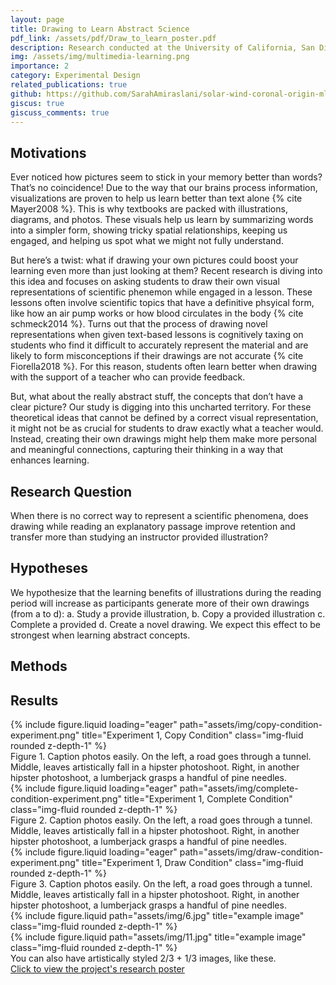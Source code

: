 ```yaml
---
layout: page
title: Drawing to Learn Abstract Science
pdf_link: /assets/pdf/Draw_to_learn_poster.pdf
description: Research conducted at the University of California, San Diego at the [LIME Lab](https://www.lime-lab-ucsd.com) between 2018 and 2020.
img: /assets/img/multimedia-learning.png
importance: 2
category: Experimental Design
related_publications: true
github: https://github.com/SarahAmiraslani/solar-wind-coronal-origin-ml
giscus: true
giscuss_comments: true
---
```


## Motivations

Ever noticed how pictures seem to stick in your memory better than words? That’s no coincidence! Due to the way that our brains process information, visualizations are proven to help us learn better than text alone {% cite Mayer2008 %}. This is why textbooks are packed with illustrations, diagrams, and photos. These visuals help us learn by summarizing words into a simpler form, showing tricky spatial relationships, keeping us engaged, and helping us spot what we might not fully understand.

But here’s a twist: what if drawing your own pictures could boost your learning even more than just looking at them? Recent research is diving into this idea and focuses on asking students to draw their own visual representations of scientific phenemon while engaged in a lesson. These lessons often involve scientific topics that have a definitive phsyical form, like how an air pump works or how blood circulates in the body {% cite schmeck2014 %}. Turns out that the process of drawing novel representations when given text-based lessons is cognitively taxing on students who find it difficult to accurately represent the material and are likely to form misconceptions if their drawings are not accurate {% cite Fiorella2018 %}. For this reason, students often learn better when drawing with the support of a teacher who can provide feedback.

But, what about the really abstract stuff, the concepts that don’t have a clear picture? Our study is digging into this uncharted territory. For these theoretical ideas that cannot be defined by a correct visual representation, it might not be as crucial for students to draw exactly what a teacher would. Instead, creating their own drawings might help them make more personal and meaningful connections, capturing their thinking in a way that enhances learning.

## Research Question

When there is no correct way to represent a scientific phenomena, does
drawing while reading an explanatory passage improve retention and
transfer more than studying an instructor provided illustration?

## Hypotheses

We hypothesize that the learning benefits of illustrations during the reading period will increase as participants generate more of their own drawings (from a to d): a. Study a provide illustration, b. Copy a provided illustration c. Complete a provided d. Create a novel drawing. We expect this effect to be strongest when learning abstract concepts.

## Methods

## Results

<div class="row">
    <div class="col-sm mt-3 mt-md-0">
        {% include figure.liquid loading="eager" path="assets/img/copy-condition-experiment.png" title="Experiment 1, Copy Condition" class="img-fluid rounded z-depth-1" %}
    </div>
    <div class="caption">
    Figure 1. Caption photos easily. On the left, a road goes through a tunnel. Middle, leaves artistically fall in a hipster photoshoot. Right, in another hipster photoshoot, a lumberjack grasps a handful of pine needles.
</div>
</div>
<div class="row">
    <div class="col-sm mt-3 mt-md-0">
        {% include figure.liquid loading="eager" path="assets/img/complete-condition-experiment.png" title="Experiment 1, Complete Condition" class="img-fluid rounded z-depth-1" %}
    </div>
    <div class="caption">
    Figure 2. Caption photos easily. On the left, a road goes through a tunnel. Middle, leaves artistically fall in a hipster photoshoot. Right, in another hipster photoshoot, a lumberjack grasps a handful of pine needles.
</div>
</div>
<div class="row">
    <div class="col-sm mt-3 mt-md-0">
        {% include figure.liquid loading="eager" path="assets/img/draw-condition-experiment.png" title="Experiment 1, Draw Condition" class="img-fluid rounded z-depth-1" %}
    </div>
    <div class="caption">
    Figure 3. Caption photos easily. On the left, a road goes through a tunnel. Middle, leaves artistically fall in a hipster photoshoot. Right, in another hipster photoshoot, a lumberjack grasps a handful of pine needles.
</div>

<div class="row justify-content-sm-center">
    <div class="col-sm-8 mt-3 mt-md-0">
        {% include figure.liquid path="assets/img/6.jpg" title="example image" class="img-fluid rounded z-depth-1" %}
    </div>
    <div class="col-sm-4 mt-3 mt-md-0">
        {% include figure.liquid path="assets/img/11.jpg" title="example image" class="img-fluid rounded z-depth-1" %}
    </div>
</div>
<div class="caption">
    You can also have artistically styled 2/3 + 1/3 images, like these.
</div>

<div class="alert alert-success" role="alert">
  <a href="{{ page.pdf_link }}">Click to view the project's research poster</a>
</div>
